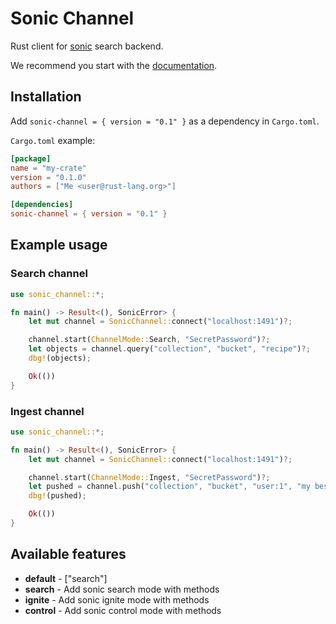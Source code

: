 # Sonic Channel

Rust client for [sonic] search backend.

We recommend you start with the [documentation].


## Installation

Add `sonic-channel = { version = "0.1" }` as a dependency in `Cargo.toml`.

`Cargo.toml` example:

```toml
[package]
name = "my-crate"
version = "0.1.0"
authors = ["Me <user@rust-lang.org>"]

[dependencies]
sonic-channel = { version = "0.1" }
```


## Example usage

### Search channel

```rust
use sonic_channel::*;

fn main() -> Result<(), SonicError> {
    let mut channel = SonicChannel::connect("localhost:1491")?;

    channel.start(ChannelMode::Search, "SecretPassword")?;
    let objects = channel.query("collection", "bucket", "recipe")?;
    dbg!(objects);

    Ok(())
}
```

### Ingest channel

```rust
use sonic_channel::*;

fn main() -> Result<(), SonicError> {
    let mut channel = SonicChannel::connect("localhost:1491")?;

    channel.start(ChannelMode::Ingest, "SecretPassword")?;
    let pushed = channel.push("collection", "bucket", "user:1", "my best recipe")?;
    dbg!(pushed);

    Ok(())
}
```


## Available features

* **default** - ["search"]
* **search** - Add sonic search mode with methods
* **ignite** - Add sonic ignite mode with methods
* **control** - Add sonic control mode with methods


[sonic]: https://github.com/valeriansaliou/sonic
[documentation]: https://docs.rs/sonic-channel